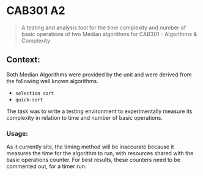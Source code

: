 # CAB301 A2
> A testing and analysis tool for the time complexity and number of basic operations of two Median algorithms for CAB301 - Algorithms & Complexity

## Context:
Both Median Algorithms were provided by the unit and were derived from the following well known algorithms.
* `selection sort`
* `quick-sort`

The task was to write a testing environment to experimentally measure its complexity in relation to time and number of basic operations.

### Usage:
As it currently sits, the timing method will be inaccurate because it measures the time for the algorithm to run, with resources shared with the basic operations counter. For best results, these counters need to be commented out, for a timer run.  
